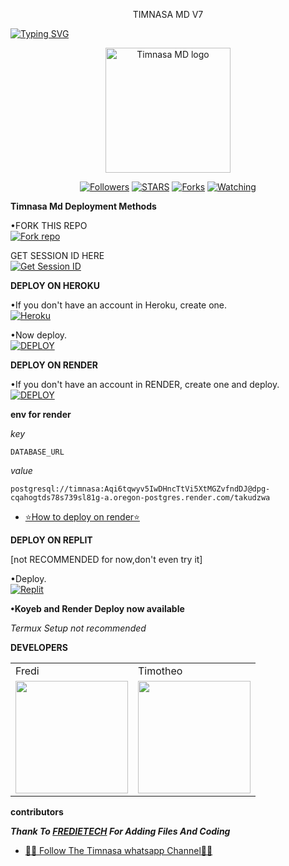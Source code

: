 <p align="center">
TIMNASA MD V7
</p>

<a href="https://git.io/typing-svg"><img src="https://readme-typing-svg.demolab.com?font=Black+Ops+One&size=50&pause=1000&color=DAA520&center=true&width=910&height=100&lines=THANKS FOR CHOOSING +TIMNASA-MD;MULTI+DEVICE+WHATSAPP+BOT" alt="Typing SVG" /></a>
  </p>

<p align="center">
  <a href="https://github.com/Halisi1234">
    <img alt="Timnasa MD logo" height="200" src="https://files.catbox.moe/v2c8de.jpeg">
  </a>
</p>

<p align="center">
  <a href="https://github.com/Halisi1234?tab=followers"><img title="Followers" src="https://img.shields.io/github/followers/Halisi1234?label=Followers&style=social"></a>
  <a href="https://github.com/Halisi1234/TIMNASA_V7/stargazers/"><img title="STARS" src="https://img.shields.io/github/stars/Halisi1234/TIMNASA_V7?&style=social"></a>
  <a href="https://github.com/Halisi1234/TIMNASA_V7/network/members"><img title="Forks" src="https://img.shields.io/github/forks/Halisi1234/TIMNASA_V7?style=social"></a>
  <a href="https://github.com/Halisi1234/TIMNASA_V7/watchers"><img title="Watching" src="https://img.shields.io/github/watchers/Halisi1234/TIMNASA_V7?label=Watching&style=social"></a>
</p>

 **Timnasa Md Deployment Methods**

•FORK THIS REPO
 <br>
 <a href='https://github.com/Halisi1234/TIMNASA_V7/fork' target="_blank"><img alt='Fork repo' src='https://img.shields.io/badge/Fork-black?style=for-the-badge&logo=git&logoColor=silver'/></a>

 GET SESSION ID HERE
 <br>
 <a href='https://fredietech.onrender.com' target="_pink"><img alt='Get Session ID' src='https://img.shields.io/badge/Get session id-blue?style=for-the-badge&logo=oppo&logoColor=white'/></a> 

**DEPLOY ON HEROKU**

•If you don't have an account in Heroku, create one.
   <br>
    <a href='https://signup.heroku.com/' target="_blank"><img alt='Heroku' src='https://img.shields.io/badge/-Create-pink?style=for-the-badge&logo=heroku&logoColor=purple'/></a>

•Now deploy.
    <br>
    <a href='https://dashboard.heroku.com/new?template=https://github.com/Halisi1234/TIMNASA_V7' target="_blank"><img alt='DEPLOY' src='https://img.shields.io/badge/-DEPLOY-pink?style=for-the-badge&logo=heroku&logoColor=purple'/></a>

**DEPLOY ON RENDER**

•If you don't have an account in RENDER, create one and deploy.
    <br>
    <a href='https://dashboard.render.com/select-repo?type=web' target="_blank"><img alt='DEPLOY' src='https://img.shields.io/badge/-DEPLOY-black?style=for-the-badge&logo=render&logoColor=purple'/></a>

**env for render**

_key_

```
DATABASE_URL
```
_value_

```
postgresql://timnasa:Aqi6tqwyv5IwDHncTtVi5XtMGZvfndDJ@dpg-cqahogtds78s739sl81g-a.oregon-postgres.render.com/takudzwa
```
* [⭐️How to deploy on render⭐️](https://www.youtube.com/@freeonlinetvT1-)


**DEPLOY ON REPLIT**

[not RECOMMENDED for now,don't even try it]

•Deploy.
    <br>
    <a href='https://replit.com/github/Halisi1234/TIMNASA_V7' target="_blank"><img alt='Replit' src='https://img.shields.io/badge/-Deploy-black?style=for-the-badge&logo=replit&logoColor=red'/></a>

**•Koyeb and Render Deploy now available**

_Termux Setup not recommended_

**DEVELOPERS**

<table>
  <tr>
    <td>Fredi</td>
    <td>Timotheo</td>
  </tr>
  <tr>
    <td><a href="https://github.com/Fred1e"><img src="https://files.catbox.moe/7irwqn.jpeg" width="180"</td>
    <td><a href="https://github.com/https://github.com/Halisi1234"><img src="https://files.catbox.moe/v2c8de.jpeg" width="180"</td>
  </tr>
</table>

**contributors**

***Thank To [FREDIETECH](https://github.com/Fred1e) For Adding Files And Coding***

* [🧑‍💻 Follow The Timnasa whatsapp Channel🧑‍💻](https://whatsapp.com/channel/0029VajweHxKQuJP6qnjLM31)

